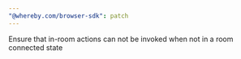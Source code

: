 ```yaml
---
"@whereby.com/browser-sdk": patch
---
```


Ensure that in-room actions can not be invoked when not in a room connected state
